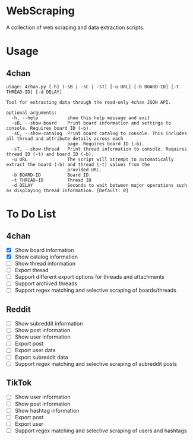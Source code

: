 # WebScraping
A collection of web scraping and data extraction scripts.

# Usage
## 4chan
```
usage: 4chan.py [-h] (-sB | -sC | -sT) [-u URL] [-b BOARD-ID] [-t THREAD-ID] [-d DELAY]

Tool for extracting data through the read-only 4chan JSON API.

optional arguments:
  -h, --help           show this help message and exit
  -sB, --show-board    Print board information and settings to console. Requires board ID (-b).
  -sC, --show-catalog  Print board catalog to console. This includes all thread and attribute details across each
                       page. Requires board ID (-b).
  -sT, --show-thread   Print thread information to console. Requires thread ID (-t) and board ID (-b).
  -u URL               The script will attempt to automatically extract the board (-b) and thread (-t) values from the
                       provided URL.
  -b BOARD-ID          Board ID.
  -t THREAD-ID         Thread ID
  -d DELAY             Seconds to wait between major operations such as displaying thread information. [Default: 0]
```

# To Do List
## 4chan
- [X] Show board information
- [X] Show catalog information
- [ ] Show thread information
- [ ] Export thread
- [ ] Support different export options for threads and attachments
- [ ] Support archived threads
- [ ] Support regex matching and selective scraping of boards/threads

## Reddit
- [ ] Show subreddit information
- [ ] Show post information
- [ ] Show user information
- [ ] Export post
- [ ] Export user data
- [ ] Export subreddit data
- [ ] Support regex matching and selective scraping of subreddit posts

## TikTok
- [ ] Show user information
- [ ] Show post information
- [ ] Show hashtag information
- [ ] Export post
- [ ] Export user
- [ ] Support regex matching and selective scraping of users and hashtags
